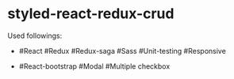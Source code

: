 # styled-react-redux-crud


Used followings:

- #React #Redux #Redux-saga #Sass #Unit-testing #Responsive

- #React-bootstrap #Modal #Multiple checkbox